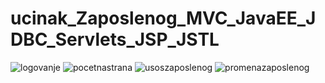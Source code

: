 # ucinak_Zaposlenog_MVC_JavaEE_JDBC_Servlets_JSP_JSTL
![logovanje](https://user-images.githubusercontent.com/28143840/34340547-494c596c-e986-11e7-89e0-a6355d43d21b.png)
![pocetnastrana](https://user-images.githubusercontent.com/28143840/34340556-726f6168-e986-11e7-8c56-cf5d6475d8a9.png)
![usoszaposlenog](https://user-images.githubusercontent.com/28143840/34340558-84424ca2-e986-11e7-9de1-7430d6860b81.png)
![promenazaposlenog](https://user-images.githubusercontent.com/28143840/34340560-9377691e-e986-11e7-9c80-fc01adcb5ef8.png)
